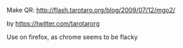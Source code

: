Make QR: http://flash.tarotaro.org/blog/2009/07/12/mgo2/

by https://twitter.com/tarotarorg

Use on firefox, as chrome seems to be flacky
